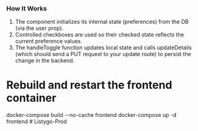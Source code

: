 
### How It Works

1. The component initializes its internal state (preferences) from the DB (via the user prop).  
2. Controlled checkboxes are used so their checked state reflects the current preference values.  
3. The handleToggle function updates local state and calls updateDetails (which should send a PUT request to your update route) to persist the change in the backend.
# Rebuild and restart the frontend container
docker-compose build --no-cache frontend
docker-compose up -d frontend
#   L i s t y g o - P r o d 
 
 